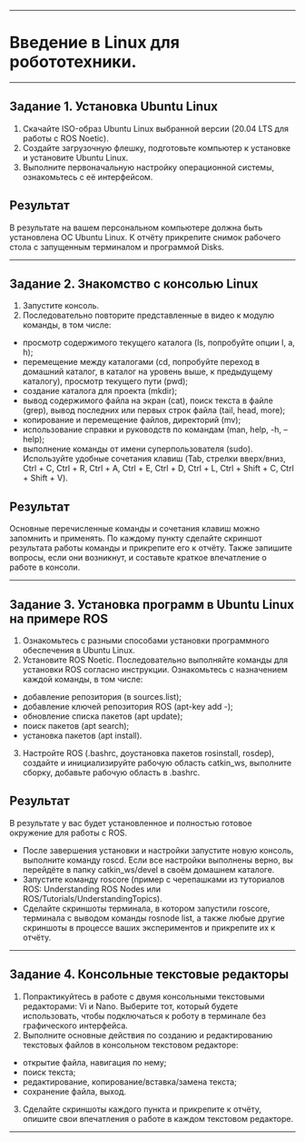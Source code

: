 ___
# Введение в Linux для робототехники.
___
## Задание 1. Установка Ubuntu Linux
1. Скачайте ISO-образ Ubuntu Linux выбранной версии (20.04 LTS для работы с ROS Noetic).
2. Создайте загрузочную флешку, подготовьте компьютер к установке и установите Ubuntu Linux.
3. Выполните первоначальную настройку операционной системы, ознакомьтесь с её интерфейсом.
## Результат
В результате на вашем персональном компьютере должна быть установлена ОС Ubuntu Linux. К отчёту прикрепите снимок рабочего стола с запущенным терминалом и программой Disks.
___
## Задание 2. Знакомство с консолью Linux
1. Запустите консоль.
2. Последовательно повторите представленные в видео к модулю команды, в том числе:
* просмотр содержимого текущего каталога (ls, попробуйте опции l, a, h);
* перемещение между каталогами (cd, попробуйте переход в домашний каталог, в каталог на уровень выше, к предыдущему каталогу), просмотр текущего пути (pwd);
* создание каталога для проекта (mkdir);
* вывод содержимого файла на экран (cat), поиск текста в файле (grep), вывод последних или первых строк файла (tail, head, more);
* копирование и перемещение файлов, директорий (mv);
* использование справки и руководств по командам (man, help, -h, –help);
* выполнение команды от имени суперпользователя (sudo).
Используйте удобные сочетания клавиш (Tab, стрелки вверх/вниз, Ctrl + C, Ctrl + R, Ctrl + A, Ctrl + E, Ctrl + D, Ctrl + L, Ctrl + Shift + C, Ctrl + Shift + V).
## Результат
Основные перечисленные команды и сочетания клавиш можно запомнить и применять.
По каждому пункту сделайте скриншот результата работы команды и прикрепите его к отчёту. Также запишите вопросы, если они возникнут, и составьте краткое впечатление о работе в консоли.
___
## Задание 3. Установка программ в Ubuntu Linux на примере ROS
1. Ознакомьтесь с разными способами установки программного обеспечения в Ubuntu Linux.
2. Установите ROS Noetic. Последовательно выполняйте команды для установки ROS согласно инструкции. Ознакомьтесь с назначением каждой команды, в том числе:
* добавление репозитория (в sources.list);
* добавление ключей репозитория ROS (apt-key add -);
* обновление списка пакетов (apt update);
* поиск пакетов (apt search);
* установка пакетов (apt install).
3. Настройте ROS (.bashrc, доустановка пакетов rosinstall, rosdep), создайте и инициализируйте рабочую область catkin_ws, выполните сборку, добавьте рабочую область в .bashrc.
## Результат
В результате у вас будет установленное и полностью готовое окружение для работы с ROS.
* После завершения установки и настройки запустите новую консоль, выполните команду roscd. Если все настройки выполнены верно, вы перейдёте в папку catkin_ws/devel в своём домашнем каталоге.
* Запустите команду roscore (пример с черепашками из туториалов ROS: Understanding ROS Nodes или ROS/Tutorials/UnderstandingTopics).
* Сделайте скриншоты терминала, в котором запустили roscore, терминала с выводом команды rosnode list, а также любые другие скриншоты в процессе ваших экспериментов и прикрепите их к отчёту.
___
## Задание 4. Консольные текстовые редакторы
1. Попрактикуйтесь в работе с двумя консольными текстовыми редакторами: Vi и Nano. Выберите тот, который будете использовать, чтобы подключаться к роботу в терминале без графического интерфейса.
2. Выполните основные действия по созданию и редактированию текстовых файлов в консольном текстовом редакторе:
* открытие файла, навигация по нему;
* поиск текста;
* редактирование, копирование/вставка/замена текста;
* сохранение файла, выход.
3. Сделайте скриншоты каждого пункта и прикрепите к отчёту, опишите свои впечатления о работе в каждом текстовом редакторе.
___
